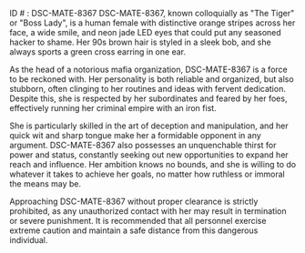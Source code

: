 ID # : DSC-MATE-8367
DSC-MATE-8367, known colloquially as "The Tiger" or "Boss Lady", is a human female with distinctive orange stripes across her face, a wide smile, and neon jade LED eyes that could put any seasoned hacker to shame. Her 90s brown hair is styled in a sleek bob, and she always sports a green cross earring in one ear. 

As the head of a notorious mafia organization, DSC-MATE-8367 is a force to be reckoned with. Her personality is both reliable and organized, but also stubborn, often clinging to her routines and ideas with fervent dedication. Despite this, she is respected by her subordinates and feared by her foes, effectively running her criminal empire with an iron fist. 

She is particularly skilled in the art of deception and manipulation, and her quick wit and sharp tongue make her a formidable opponent in any argument. DSC-MATE-8367 also possesses an unquenchable thirst for power and status, constantly seeking out new opportunities to expand her reach and influence. Her ambition knows no bounds, and she is willing to do whatever it takes to achieve her goals, no matter how ruthless or immoral the means may be. 

Approaching DSC-MATE-8367 without proper clearance is strictly prohibited, as any unauthorized contact with her may result in termination or severe punishment. It is recommended that all personnel exercise extreme caution and maintain a safe distance from this dangerous individual.